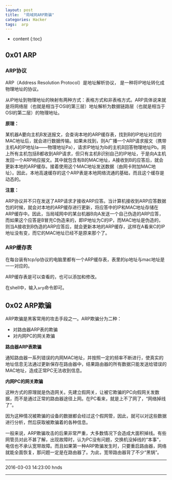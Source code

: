 ```yaml
---
layout: post
title:  "局域网ARP欺骗"
categories: Hacker
tags:  arp
---
```


* content
{:toc}


## 0x01 ARP

### ARP协议

ARP（Address Resolution Protocol）是地址解析协议，
是一种将IP地址转化成物理地址的协议。

从IP地址到物理地址的映射有两种方式：表格方式和非表格方式。ARP具体说来就是将网络层（也就是相当于OSI的第三层）地址解析为数据链路层（也就是相当于OSI的第二层）的物理地址。


**原理：**

某机器A要向主机B发送报文，会查询本地的ARP缓存表，找到B的IP地址对应的MAC地址后，就会进行数据传输。如果未找到，则A广播一个ARP请求报文（携带主机A的IP地址Ia——物理地址Pa），请求IP地址为Ib的主机B回答物理地址Pb。网上所有主机包括B都收到ARP请求，但只有主机B识别自己的IP地址，于是向A主机发回一个ARP响应报文。其中就包含有B的MAC地址，A接收到B的应答后，就会更新本地的ARP缓存。接着使用这个MAC地址发送数据（由网卡附加MAC地址）。因此，本地高速缓存的这个ARP表是本地网络流通的基础，而且这个缓存是动态的。





**注意：**

ARP协议并不只在发送了ARP请求才接收ARP应答。当计算机接收到ARP应答数据包的时候，就会对本地的ARP缓存进行更新，将应答中的IP和MAC地址存储在ARP缓存中。因此，当局域网中的某台机器B向A发送一个自己伪造的ARP应答，而如果这个应答是B冒充C伪造来的，即IP地址为C的IP，而MAC地址是伪造的，则当A接收到B伪造的ARP应答后，就会更新本地的ARP缓存，这样在A看来C的IP地址没有变，而它的MAC地址已经不是原来那个了。

### ARP缓存表

在每台装有tcp/ip协议的电脑里都有一个ARP缓存表，表里的ip地址与mac地址是一一对应的。

ARP缓存表是可以查看的，也可以添加和修改。

在shell中，输入`arp`命令即可。

## 0x02 ARP欺骗

ARP欺骗是黑客常用的攻击手段之一。ARP欺骗分为二种：

- 对路由器ARP表的欺骗
- 对内网PC的网关欺骗

**路由器ARP表欺骗**

通知路由器一系列错误的内网MAC地址，并按照一定的频率不断进行，使真实的地址信息无法通过更新保存在路由器中，结果路由器的所有数据只能发送给错误的MAC地址，造成正常PC无法收到信息。

**内网PC的网关欺骗**

这种方式的原理就是伪造网关。先建立假网关，让被它欺骗的PC向假网关发数据，而不是通过正常的路由器途径上网。在PC看来，就是上不了网了，“网络掉线了”。

因为这种情况被欺骗的设备的数据都会经过这个假网管，因此，就可以对这些数据进行分析，然后获取被欺骗着的各种信息。


一般来说，ARP欺骗攻击的后果非常严重，大多数情况下会造成大面积掉线。有些网管员对此不甚了解，出现故障时，认为PC没有问题，交换机没掉线的“本事”，电信也不承认宽带故障。而且如果第一种ARP欺骗发生时，只要重启路由器，网络就能全面恢复，那问题一定是在路由器了。为此，宽带路由器背了不少“黑锅”。






***
2016-03-03 14:23:00 hnds
***